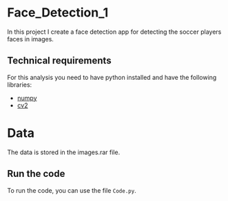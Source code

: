 # Face_Detection_1
In this project I create a face detection app for detecting the soccer players faces in images. 

## Technical requirements
For this analysis you need to have python installed and have the following libraries:
- [numpy](https://numpy.org/)
- [cv2](https://pypi.org/project/opencv-python/)

# Data
The data is stored in the images.rar file.

## Run the code
To run the code, you can use the file ```Code.py```.
